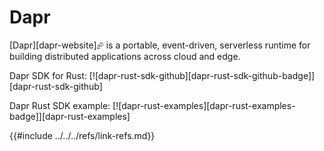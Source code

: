 # Dapr

[Dapr][dapr-website]⮳ is a portable, event-driven, serverless runtime for building distributed applications across cloud and edge.

Dapr SDK for Rust: [![dapr-rust-sdk-github][dapr-rust-sdk-github-badge]][dapr-rust-sdk-github]

Dapr Rust SDK example: [![dapr-rust-examples][dapr-rust-examples-badge]][dapr-rust-examples]

{{#include ../../../refs/link-refs.md}}
